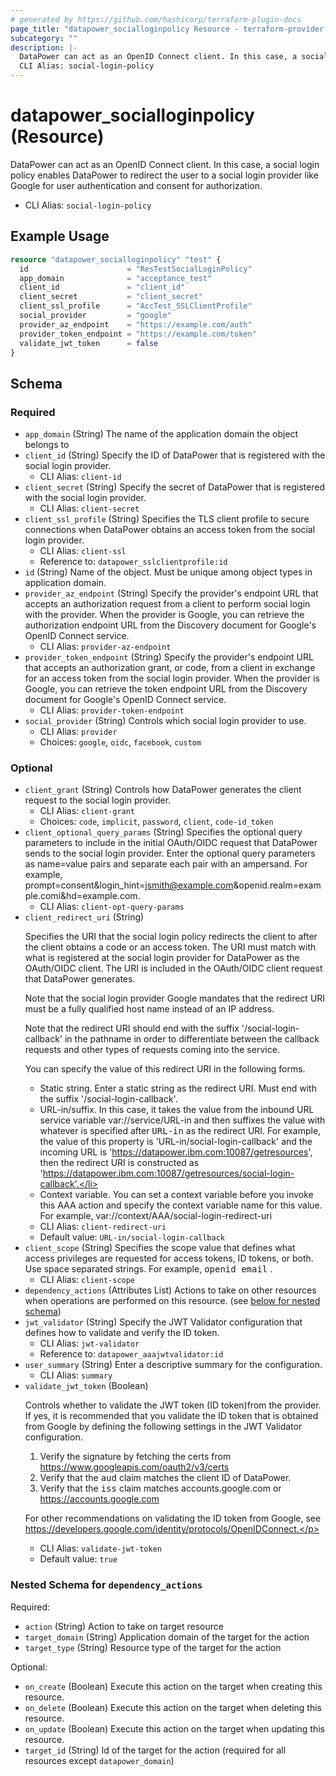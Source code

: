 ```yaml
---
# generated by https://github.com/hashicorp/terraform-plugin-docs
page_title: "datapower_socialloginpolicy Resource - terraform-provider-datapower"
subcategory: ""
description: |-
  DataPower can act as an OpenID Connect client. In this case, a social login policy enables DataPower to redirect the user to a social login provider like Google for user authentication and consent for authorization.
  CLI Alias: social-login-policy
---
```


# datapower_socialloginpolicy (Resource)

DataPower can act as an OpenID Connect client. In this case, a social login policy enables DataPower to redirect the user to a social login provider like Google for user authentication and consent for authorization.
  - CLI Alias: `social-login-policy`

## Example Usage

```terraform
resource "datapower_socialloginpolicy" "test" {
  id                      = "ResTestSocialLoginPolicy"
  app_domain              = "acceptance_test"
  client_id               = "client_id"
  client_secret           = "client_secret"
  client_ssl_profile      = "AccTest_SSLClientProfile"
  social_provider         = "google"
  provider_az_endpoint    = "https://example.com/auth"
  provider_token_endpoint = "https://example.com/token"
  validate_jwt_token      = false
}
```

<!-- schema generated by tfplugindocs -->
## Schema

### Required

- `app_domain` (String) The name of the application domain the object belongs to
- `client_id` (String) Specify the ID of DataPower that is registered with the social login provider.
  - CLI Alias: `client-id`
- `client_secret` (String) Specify the secret of DataPower that is registered with the social login provider.
  - CLI Alias: `client-secret`
- `client_ssl_profile` (String) Specifies the TLS client profile to secure connections when DataPower obtains an access token from the social login provider.
  - CLI Alias: `client-ssl`
  - Reference to: `datapower_sslclientprofile:id`
- `id` (String) Name of the object. Must be unique among object types in application domain.
- `provider_az_endpoint` (String) Specify the provider's endpoint URL that accepts an authorization request from a client to perform social login with the provider. When the provider is Google, you can retrieve the authorization endpoint URL from the Discovery document for Google's OpenID Connect service.
  - CLI Alias: `provider-az-endpoint`
- `provider_token_endpoint` (String) Specify the provider's endpoint URL that accepts an authorization grant, or code, from a client in exchange for an access token from the social login provider. When the provider is Google, you can retrieve the token endpoint URL from the Discovery document for Google's OpenID Connect service.
  - CLI Alias: `provider-token-endpoint`
- `social_provider` (String) Controls which social login provider to use.
  - CLI Alias: `provider`
  - Choices: `google`, `oidc`, `facebook`, `custom`

### Optional

- `client_grant` (String) Controls how DataPower generates the client request to the social login provider.
  - CLI Alias: `client-grant`
  - Choices: `code`, `implicit`, `password`, `client`, `code-id_token`
- `client_optional_query_params` (String) Specifies the optional query parameters to include in the initial OAuth/OIDC request that DataPower sends to the social login provider. Enter the optional query parameters as name=value pairs and separate each pair with an ampersand. For example, prompt=consent&amp;login_hint=jsmith@example.com&amp;openid.realm=example.comi&amp;hd=example.com.
  - CLI Alias: `client-opt-query-params`
- `client_redirect_uri` (String) <p>Specifies the URI that the social login policy redirects the client to after the client obtains a code or an access token. The URI must match with what is registered at the social login provider for DataPower as the OAuth/OIDC client. The URI is included in the OAuth/OIDC client request that DataPower generates.</p><p>Note that the social login provider Google mandates that the redirect URI must be a fully qualified host name instead of an IP address.</p><p>Note that the redirect URI should end with the suffix '/social-login-callback' in the pathname in order to differentiate between the callback requests and other types of requests coming into the service.</p><p>You can specify the value of this redirect URI in the following forms.</p><ul><li>Static string. Enter a static string as the redirect URI. Must end with the suffix '/social-login-callback'.</li><li>URL-in/suffix. In this case, it takes the value from the inbound URL service variable var://service/URL-in and then suffixes the value with whatever is specified after <tt>URL-in</tt> as the redirect URI. For example, the value of this property is 'URL-in/social-login-callback' and the incoming URL is 'https://datapower.ibm.com:10087/getresources', then the redirect URI is constructed as 'https://datapower.ibm.com:10087/getresources/social-login-callback'.</li><li>Context variable. You can set a context variable before you invoke this AAA action and specify the context variable name for this value. For example, var://context/AAA/social-login-redirect-uri</li></ul>
  - CLI Alias: `client-redirect-uri`
  - Default value: `URL-in/social-login-callback`
- `client_scope` (String) Specifies the scope value that defines what access privileges are requested for access tokens, ID tokens, or both. Use space separated strings. For example, <tt>openid email</tt> .
  - CLI Alias: `client-scope`
- `dependency_actions` (Attributes List) Actions to take on other resources when operations are performed on this resource. (see [below for nested schema](#nestedatt--dependency_actions))
- `jwt_validator` (String) Specify the JWT Validator configuration that defines how to validate and verify the ID token.
  - CLI Alias: `jwt-validator`
  - Reference to: `datapower_aaajwtvalidator:id`
- `user_summary` (String) Enter a descriptive summary for the configuration.
  - CLI Alias: `summary`
- `validate_jwt_token` (Boolean) <p>Controls whether to validate the JWT token (ID token)from the provider. If yes, it is recommended that you validate the ID token that is obtained from Google by defining the following settings in the JWT Validator configuration.</p><p><ol><li>Verify the signature by fetching the certs from https://www.googleapis.com/oauth2/v3/certs</li><li>Verify that the <tt>aud</tt> claim matches the client ID of DataPower.</li><li>Verify that the <tt>iss</tt> claim matches accounts.google.com or https://accounts.google.com</li></ol></p><p>For other recommendations on validating the ID token from Google, see https://developers.google.com/identity/protocols/OpenIDConnect.</p>
  - CLI Alias: `validate-jwt-token`
  - Default value: `true`

<a id="nestedatt--dependency_actions"></a>
### Nested Schema for `dependency_actions`

Required:

- `action` (String) Action to take on target resource
- `target_domain` (String) Application domain of the target for the action
- `target_type` (String) Resource type of the target for the action

Optional:

- `on_create` (Boolean) Execute this action on the target when creating this resource.
- `on_delete` (Boolean) Execute this action on the target when deleting this resource.
- `on_update` (Boolean) Execute this action on the target when updating this resource.
- `target_id` (String) Id of the target for the action (required for all resources except `datapower_domain`)
